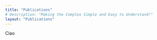 ```yaml
---
title: "Publications"
# Description: "Making the Complex Simple and Easy to Understand!"
layout: "Publications"
---
```

Ciao
